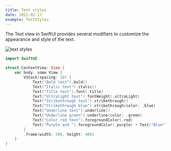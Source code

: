 ```yaml
---
title: Text styles
date: 2021-02-17
example: TextStyles
---
```


The Text view in SwiftUI provides several modifiers to customize the appearance and style of the text.

![text styles](/swift-macos/images/text-styles.png)

```swift
import SwiftUI

struct ContentView: View {
    var body: some View {
        VStack(spacing: 10) {
            Text("Bold text").bold()
            Text("Italic text").italic()
            Text("Title text").font(.title)
            Text("Ultralight text").fontWeight(.ultraLight)
            Text("Strikethrough text").strikethrough()
            Text("Strikethrough blue").strikethrough(color: .blue)
            Text("Underline text").underline()
            Text("Underline green").underline(color: .green)
            Text("Color red text").foregroundColor(.red)
            Text("Purple and ").foregroundColor(.purple) + Text("Blue").foregroundColor(.blue)
        }
        .frame(width: 300, height: 400)
    }
}
```
